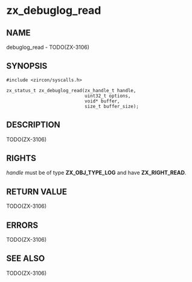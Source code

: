 # zx_debuglog_read

## NAME

<!-- Updated by update-docs-from-abigen, do not edit. -->

debuglog_read - TODO(ZX-3106)

## SYNOPSIS

<!-- Updated by update-docs-from-abigen, do not edit. -->

```
#include <zircon/syscalls.h>

zx_status_t zx_debuglog_read(zx_handle_t handle,
                             uint32_t options,
                             void* buffer,
                             size_t buffer_size);
```

## DESCRIPTION

TODO(ZX-3106)

## RIGHTS

<!-- Updated by update-docs-from-abigen, do not edit. -->

*handle* must be of type **ZX_OBJ_TYPE_LOG** and have **ZX_RIGHT_READ**.

## RETURN VALUE

TODO(ZX-3106)

## ERRORS

TODO(ZX-3106)

## SEE ALSO


TODO(ZX-3106)
